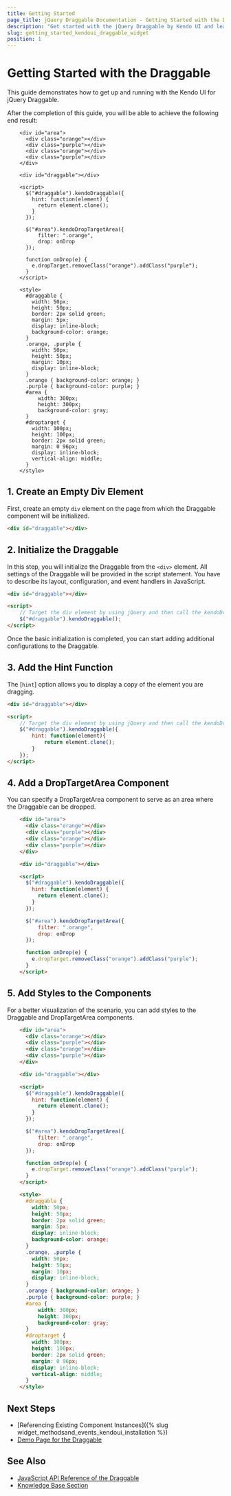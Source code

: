 ```yaml
---
title: Getting Started
page_title: jQuery Draggable Documentation - Getting Started with the Draggable
description: "Get started with the jQuery Draggable by Kendo UI and learn how to create and initialize the component."
slug: getting_started_kendoui_draggable_widget
position: 1
---
```


# Getting Started with the Draggable

This guide demonstrates how to get up and running with the Kendo UI for jQuery Draggable.

After the completion of this guide, you will be able to achieve the following end result:

```dojo
    <div id="area">
      <div class="orange"></div>
      <div class="purple"></div>
      <div class="orange"></div>
      <div class="purple"></div>
    </div>

    <div id="draggable"></div>

    <script>
      $("#draggable").kendoDraggable({
        hint: function(element) {
          return element.clone();
        }
      });

      $("#area").kendoDropTargetArea({
          filter: ".orange",
          drop: onDrop
      });

      function onDrop(e) {
        e.dropTarget.removeClass("orange").addClass("purple");
      }
    </script>

    <style>
      #draggable {
        width: 50px;
        height: 50px;
        border: 2px solid green;
        margin: 5px;
        display: inline-block;
        background-color: orange;
      }
      .orange, .purple {
        width: 50px;
        height: 50px;
        margin: 10px;
        display: inline-block;
      }
      .orange { background-color: orange; }
      .purple { background-color: purple; }
      #area {
          width: 300px;
          height: 300px;
          background-color: gray;
      }
      #droptarget {
        width: 100px;
        height: 100px;
        border: 2px solid green;
        margin: 0 96px;
        display: inline-block;
        vertical-align: middle;
      }
    </style>
```

## 1. Create an Empty Div Element

First, create an empty `div` element on the page from which the Draggable component will be initialized. 

```html
<div id="draggable"></div>
```

## 2. Initialize the Draggable 

In this step, you will initialize the Draggable from the `<div>` element. All settings of the Draggable will be provided in the script statement. You have to describe its layout, configuration, and event handlers in JavaScript.


```html
<div id="draggable"></div>

<script>
    // Target the div element by using jQuery and then call the kendoDraggable() method.
    $("#draggable").kendoDraggable();
</script>
```

Once the basic initialization is completed, you can start adding additional configurations to the Draggable. 

## 3. Add the Hint Function 

The [`hint`] option allows you to display a copy of the element you are dragging.

```html
<div id="draggable"></div>

<script>
    // Target the div element by using jQuery and then call the kendoDraggable() method.
    $("#draggable").kendoDraggable({
        hint: function(element){
            return element.clone();
        }
    });
</script>
```

## 4. Add a DropTargetArea Component

You can specify a DropTargetArea component to serve as an area where the Draggable can be dropped.

```html
    <div id="area">
      <div class="orange"></div>
      <div class="purple"></div>
      <div class="orange"></div>
      <div class="purple"></div>
    </div>

    <div id="draggable"></div>

    <script>
      $("#draggable").kendoDraggable({
        hint: function(element) {
          return element.clone();
        }
      });

      $("#area").kendoDropTargetArea({
          filter: ".orange",
          drop: onDrop
      });

      function onDrop(e) {
        e.dropTarget.removeClass("orange").addClass("purple");
      }
    </script>
```

## 5. Add Styles to the Components

For a better visualization of the scenario, you can add styles to the Draggable and DropTargetArea components.

```html
    <div id="area">
      <div class="orange"></div>
      <div class="purple"></div>
      <div class="orange"></div>
      <div class="purple"></div>
    </div>

    <div id="draggable"></div>

    <script>
      $("#draggable").kendoDraggable({
        hint: function(element) {
          return element.clone();
        }
      });

      $("#area").kendoDropTargetArea({
          filter: ".orange",
          drop: onDrop
      });

      function onDrop(e) {
        e.dropTarget.removeClass("orange").addClass("purple");
      }
    </script>

    <style>
      #draggable {
        width: 50px;
        height: 50px;
        border: 2px solid green;
        margin: 5px;
        display: inline-block;
        background-color: orange;
      }
      .orange, .purple {
        width: 50px;
        height: 50px;
        margin: 10px;
        display: inline-block;
      }
      .orange { background-color: orange; }
      .purple { background-color: purple; }
      #area {
          width: 300px;
          height: 300px;
          background-color: gray;
      }
      #droptarget {
        width: 100px;
        height: 100px;
        border: 2px solid green;
        margin: 0 96px;
        display: inline-block;
        vertical-align: middle;
      }
    </style>
```

## Next Steps 

* [Referencing Existing Component Instances]({% slug widget_methodsand_events_kendoui_installation %}) 
* [Demo Page for the Draggable](https://demos.telerik.com/kendo-ui/dragdrop/index)

## See Also 

* [JavaScript API Reference of the Draggable](/api/javascript/ui/draggable)
* [Knowledge Base Section](/knowledge-base)

<script>
  window.onload = function() {
    document.getElementsByClassName("btn-run")[0].click();
  }
</script>
